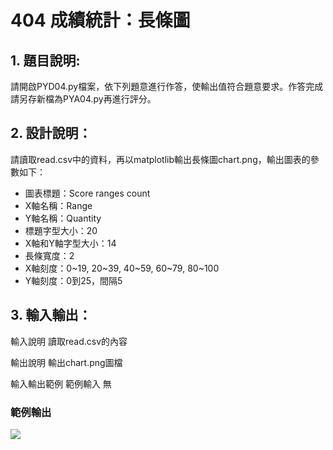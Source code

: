 # 404 成績統計：長條圖
## 1. 題目說明:
請開啟PYD04.py檔案，依下列題意進行作答，使輸出值符合題意要求。作答完成請另存新檔為PYA04.py再進行評分。

## 2. 設計說明：
請讀取read.csv中的資料，再以matplotlib輸出長條圖chart.png，輸出圖表的參數如下：

* 圖表標題：Score ranges count
* X軸名稱：Range
* Y軸名稱：Quantity
* 標題字型大小：20
* X軸和Y軸字型大小：14
* 長條寬度：2
* X軸刻度：0~19, 20~39, 40~59, 60~79, 80~100
* Y軸刻度：0到25，間隔5
## 3. 輸入輸出：
輸入說明
讀取read.csv的內容

輸出說明
輸出chart.png圖檔

輸入輸出範例
範例輸入
無

### 範例輸出
![](https://i.imgur.com/BNaRo1q.png)
